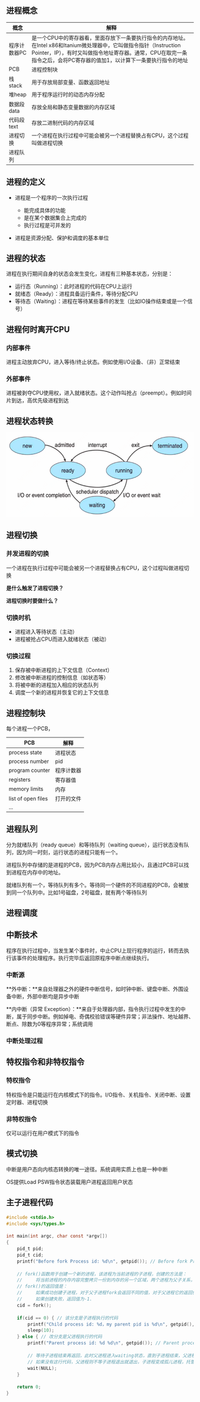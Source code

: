 ## 进程概念

| 概念         | 解释                                                         |
| ------------ | ------------------------------------------------------------ |
| 程序计数器PC | 是一个CPU中的寄存器看，里面存放下一条要执行指令的内存地址。在Intel x86和Itanium微处理器中，它叫做指令指针（Instruction Pointer，IP），有时又叫做指令地址寄存器。通常，CPU在取完一条指令之后，会将PC寄存器的值加1，以计算下一条要执行指令的地址 |
| PCB          | 进程控制块                                                   |
| 栈stack      | 用于存放局部变量、函数返回地址                               |
| 堆heap       | 用于程序运行时的动态内存分配                                 |
| 数据段data   | 存放全局和静态变量数据的内存区域                             |
| 代码段text   | 存放二进制代码的内存区域                                     |
| 进程切换     | 一个进程在执行过程中可能会被另一个进程替换占有CPU，这个过程叫做进程切换 |
| 进程队列     |                                                              |

## 进程的定义

- 进程是一个程序的一次执行过程
  - 能完成具体的功能
  - 是在某个数据集合上完成的
  - 执行过程是可并发的

- 进程是资源分配、保护和调度的基本单位

## 进程的状态

进程在执行期间自身的状态会发生变化，进程有三种基本状态，分别是：

- 运行态（Running）：此时进程的代码在CPU上运行
- 就绪态（Ready）：进程具备运行条件，等待分配CPU
- 等待态（Waiting）：进程在等待某些事件的发生（比如IO操作结束或是一个信号）

## 进程何时离开CPU

### 内部事件

进程主动放弃CPU，进入等待/终止状态。例如使用I/O设备、（非）正常结束

### 外部事件

进程被剥夺CPU使用权，进入就绪状态。这个动作叫抢占（preempt）。例如时间片到达，高优先级进程到达

## 进程状态转换

![image-20221212231007778](images/image-20221212231007778.png)

## 进程切换

### 并发进程的切换

一个进程在执行过程中可能会被另一个进程替换占有CPU，这个过程叫做进程切换

**是什么触发了进程切换？**

**进程切换时要做什么？**

### 切换时机

- 进程进入等待状态（主动）
- 进程被抢占CPU而进入就绪状态（被动）

### 切换过程

1. 保存被中断进程的上下文信息（Context）
2. 修改被中断进程的控制信息（如状态等）
3. 将被中断的进程加入相应的状态队列
4. 调度一个新的进程并恢复它的上下文信息

## 进程控制块

每个进程一个PCB，

| PCB                | 解释       |
| ------------------ | ---------- |
| process state      | 进程状态   |
| process number     | pid        |
| program counter    | 程序计数器 |
| registers          | 寄存器值   |
| memory limits      | 内存       |
| list of open files | 打开的文件 |
| ...                |            |

## 进程队列

分为就绪队列（ready queue）和等待队列（waiting queue），运行状态没有队列，因为同一时刻，运行状态的进程只能有一个。

进程队列中存储的是进程的PCB，因为PCB内存占用比较小，且通过PCB可以找到进程在内存中的地址。

就绪队列有一个，等待队列有多个。等待同一个硬件的不同进程的PCB，会被放到同一个队列中。比如1号磁盘，2号磁盘，就有两个等待队列

## 进程调度



## 中断技术

程序在执行过程中，当发生某个事件时，中止CPU上现行程序的运行，转而去执行该事件的处理程序。执行完毕后返回原程序中断点继续执行。

### 中断源

**外中断：**来自处理器之外的硬件中断信号，如时钟中断、键盘中断、外围设备中断，外部中断均是异步中断

**内中断（异常 Exception）：**来自于处理器内部，指令执行过程中发生的中断，属于同步中断。例如掉电、奇偶校验错误等硬件异常；非法操作、地址越界、断点、除数为0等程序异常；系统调用

### 中断处理过程

## 特权指令和非特权指令

### 特权指令

特权指令是只能运行在内核模式下的指令。I/O指令、关机指令、关闭中断、设置定时器、进程切换

### 非特权指令

仅可以运行在用户模式下的指令

## 模式切换

中断是用户态向内核态转换的唯一途径。系统调用实质上也是一种中断

OS提供Load PSW指令状态装载用户进程返回用户状态

## 主子进程代码

```c
#include <stdio.h>
#include <sys/types.h>

int main(int argc, char const *argv[])
{
    pid_t pid;
    pid_t cid;
    printf("Before fork Process id: %d\n", getpid()); // Before fork Process id: 838

    // fork()函数用于创建一个新的进程，该进程为当前进程的子进程，创建的方法是：
    //     将当前进程的内存内容完整拷贝一份到内存的另一个区域，两个进程为父子关系，他们会同时（并发）执行fork()语句后面的所有语句
    // fork()的返回值是：
    //     如果成功创建子进程，对于父子进程fork会返回不同的值，对于父进程它的返回值是子进程的进程id值，对于子进程它的返回值是0.
    //     如果创建失败，返回值为-1.
    cid = fork();

    if(cid == 0) { // 该分支是子进程执行的代码
        printf("Child process id: %d，my parent pid is %d\n", getpid(), getppid()); // Child process id: 839，my parent pid is 838
        sleep(10);
    } else { // 改分支是父进程执行的代码
        printf("Parent process id: %d %d\n", getpid()); // Parent process id: 838 0

        // 等待子进程结束再返回，此时父进程进入waiting状态，直到子进程结束，父进程才会从waiting状态进入ready状态
        // 如果没有这行代码，父进程则不等子进程退出就退出，子进程变成孤儿进程，托管给祖父进程。可能最终托管给1号进程
        wait(NULL);
    }

    return 0;
}
```

